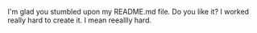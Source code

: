 I'm glad you stumbled upon my README.md file.  Do you like it?  I worked really hard to create it.  I mean reeallly hard.  
